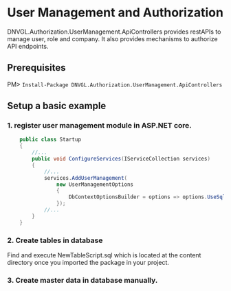 # User Management and Authorization
DNVGL.Authorization.UserManagement.ApiControllers provides restAPIs to manage user, role and company. It also provides mechanisms to authorize API endpoints.

## Prerequisites
PM> `Install-Package DNVGL.Authorization.UserManagement.ApiControllers`

## Setup a basic example
### 1. register user management module in ASP.NET core.
```cs
    public class Startup
    {
        //...
        public void ConfigureServices(IServiceCollection services)
        {
            //...
            services.AddUserManagement(
                new UserManagementOptions
                {
                    DbContextOptionsBuilder = options => options.UseSqlServer(@"Data Source=.\SQLEXPRESS;Initial Catalog=UserManagement;Trusted_Connection=Yes;")
                });
            //...
        }
    }
```
### 2. Create tables in database
Find and execute NewTableScript.sql which is located at the content directory once you imported the package in your project.

### 3. Create master data in database manually. 